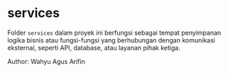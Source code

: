 # services

Folder `services` dalam proyek ini berfungsi sebagai tempat penyimpanan logika bisnis atau fungsi-fungsi yang berhubungan dengan komunikasi eksternal, seperti API, database, atau layanan pihak ketiga.

Author: Wahyu Agus Arifin
